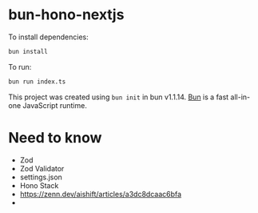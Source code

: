 # bun-hono-nextjs

To install dependencies:

```bash
bun install
```

To run:

```bash
bun run index.ts
```

This project was created using `bun init` in bun v1.1.14. [Bun](https://bun.sh) is a fast all-in-one JavaScript runtime.


# Need to know
- Zod
- Zod Validator
- settings.json
- Hono Stack
- https://zenn.dev/aishift/articles/a3dc8dcaac6bfa
- 

